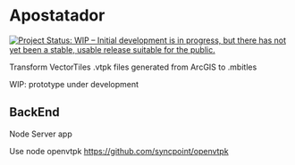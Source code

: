 # Apostatador

[![Project Status: WIP – Initial development is in progress, but there has not yet been a stable, usable release suitable for the public.](https://www.repostatus.org/badges/latest/wip.svg)](https://www.repostatus.org/#wip)

Transform VectorTiles .vtpk files generated from ArcGIS to .mbitles 

WIP: prototype under development 

## BackEnd

Node Server app

Use node openvtpk https://github.com/syncpoint/openvtpk
